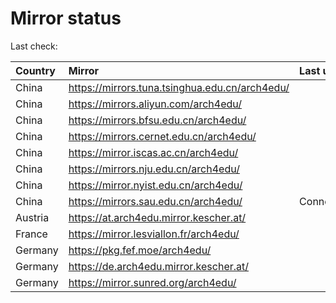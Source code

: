<script src="./time.js"></script>
# Mirror status
Last check: <script type="text/javascript">localize(1742635376.0291986);</script>

|Country|Mirror|Last update|
|:------|:-----|:----------|
|China|https://mirrors.tuna.tsinghua.edu.cn/arch4edu/|<script type="text/javascript">localize(1742625786);</script>|
|China|https://mirrors.aliyun.com/arch4edu/|<script type="text/javascript">localize(1742582526);</script>|
|China|https://mirrors.bfsu.edu.cn/arch4edu/|<script type="text/javascript">localize(1742582526);</script>|
|China|https://mirrors.cernet.edu.cn/arch4edu/|<script type="text/javascript">localize(1742582526);</script>|
|China|https://mirror.iscas.ac.cn/arch4edu/|<script type="text/javascript">localize(1742582526);</script>|
|China|https://mirrors.nju.edu.cn/arch4edu/|<script type="text/javascript">localize(1742539446);</script>|
|China|https://mirror.nyist.edu.cn/arch4edu/|<script type="text/javascript">localize(1742582526);</script>|
|China|https://mirrors.sau.edu.cn/arch4edu/|ConnectionError|
|Austria|https://at.arch4edu.mirror.kescher.at/|<script type="text/javascript">localize(1742582526);</script>|
|France|https://mirror.lesviallon.fr/arch4edu/|<script type="text/javascript">localize(1742625786);</script>|
|Germany|https://pkg.fef.moe/arch4edu/|<script type="text/javascript">localize(1742582526);</script>|
|Germany|https://de.arch4edu.mirror.kescher.at/|<script type="text/javascript">localize(1742582526);</script>|
|Germany|https://mirror.sunred.org/arch4edu/|<script type="text/javascript">localize(1742582526);</script>|

<script src="./tablefilter/tablefilter.js"></script>
<script src="./table.js"></script>